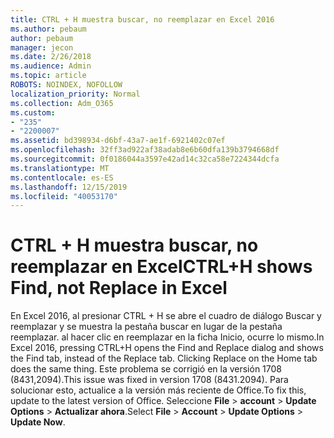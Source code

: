 ```yaml
---
title: CTRL + H muestra buscar, no reemplazar en Excel 2016
ms.author: pebaum
author: pebaum
manager: jecon
ms.date: 2/26/2018
ms.audience: Admin
ms.topic: article
ROBOTS: NOINDEX, NOFOLLOW
localization_priority: Normal
ms.collection: Adm_O365
ms.custom:
- "235"
- "2200007"
ms.assetid: bd398934-d6bf-43a7-ae1f-6921402c07ef
ms.openlocfilehash: 32ff3ad922af38adab8e6b60dfa139b3794668df
ms.sourcegitcommit: 0f0186044a3597e42ad14c32ca58e7224344dcfa
ms.translationtype: MT
ms.contentlocale: es-ES
ms.lasthandoff: 12/15/2019
ms.locfileid: "40053170"
---
```

# <a name="ctrlh-shows-find-not-replace-in-excel"></a><span data-ttu-id="bc397-102">CTRL + H muestra buscar, no reemplazar en Excel</span><span class="sxs-lookup"><span data-stu-id="bc397-102">CTRL+H shows Find, not Replace in Excel</span></span>

<span data-ttu-id="bc397-103">En Excel 2016, al presionar CTRL + H se abre el cuadro de diálogo Buscar y reemplazar y se muestra la pestaña buscar en lugar de la pestaña reemplazar. al hacer clic en reemplazar en la ficha Inicio, ocurre lo mismo.</span><span class="sxs-lookup"><span data-stu-id="bc397-103">In Excel 2016, pressing CTRL+H opens the Find and Replace dialog and shows the Find tab, instead of the Replace tab. Clicking Replace on the Home tab does the same thing.</span></span> <span data-ttu-id="bc397-104">Este problema se corrigió en la versión 1708 (8431,2094).</span><span class="sxs-lookup"><span data-stu-id="bc397-104">This issue was fixed in version 1708 (8431.2094).</span></span> <span data-ttu-id="bc397-105">Para solucionar esto, actualice a la versión más reciente de Office.</span><span class="sxs-lookup"><span data-stu-id="bc397-105">To fix this, update to the latest version of Office.</span></span> <span data-ttu-id="bc397-106">Seleccione **File** \> **account** \> **Update Options** \> **Actualizar ahora**.</span><span class="sxs-lookup"><span data-stu-id="bc397-106">Select **File** \> **Account** \> **Update Options** \> **Update Now**.</span></span>
  